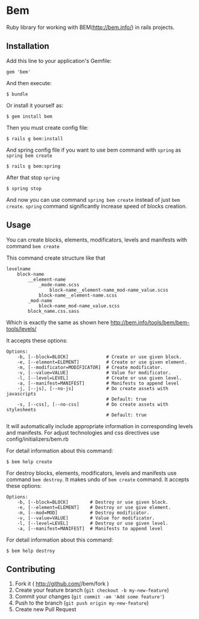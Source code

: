 # Bem

Ruby library for working with BEM(http://bem.info/) in rails projects.

## Installation

Add this line to your application's Gemfile:

    gem 'bem'

And then execute:

    $ bundle

Or install it yourself as:

    $ gem install bem
    
Then you must create config file:

    $ rails g bem:install

And spring config file if you want to use bem command with `spring` as `spring bem create`

    $ rails g bem:spring
    
After that stop `spring`

    $ spring stop
    
And now you can use command `spring bem create` instead of just `bem create`. `spring` command significantly increase speed of blocks creation.

## Usage

You can create blocks, elements, modificators, levels and manifests with command `bem create`

This command create structure like that

    levelname
        block-name
            __element-name
                _mode-name.scss
                    block-name__element-name_mod-name_value.scss
                block-name__element-name.scss
            _mod-name
                block-name_mod-name_value.scss
            block_name.css.sass

Which is exactly the same as shown here http://bem.info/tools/bem/bem-tools/levels/

It accepts these options:
   
    Options:
        -b, [--block=BLOCK]              # Create or use given block.
        -e, [--element=ELEMENT]          # Create or use given element.
        -m, [--modificator=MODIFICATOR]  # Create modificator.
        -v, [--value=VALUE]              # Value for modificator.
        -l, [--level=LEVEL]              # Create or use given level.
        -a, [--manifest=MANIFEST]        # Manifests to append level
        -j, [--js], [--no-js]            # Do create assets with javascripts
                                         # Default: true
        -s, [--css], [--no-css]          # Do create assets with stylesheets
                                         # Default: true

It will automatically include appropriate information in corresponding levels and manifests.
For adjust technologies and css directives use config/initializers/bem.rb

For detail information about this command:

    $ bem help create
    
For destroy blocks, elements, modificators, levels and manifests use command `bem destroy`. It makes undo of `bem create` command. It accepts these options:

    Options:
        -b, [--block=BLOCK]        # Destroy or use given block.
        -e, [--element=ELEMENT]    # Destroy or use give element.
        -m, [--mod=MOD]            # Destroy modificator.
        -v, [--value=VALUE]        # Value for modificator.
        -l, [--level=LEVEL]        # Destroy or use given level.
        -a, [--manifest=MANIFEST]  # Manifests to append level

For detail information about this command:

    $ bem help destroy

## Contributing

1. Fork it ( http://github.com/<my-github-username>/bem/fork )
2. Create your feature branch (`git checkout -b my-new-feature`)
3. Commit your changes (`git commit -am 'Add some feature'`)
4. Push to the branch (`git push origin my-new-feature`)
5. Create new Pull Request
